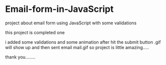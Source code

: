 # Email-form-in-JavaScript

project about email form using JavaScript with some validations 

this project is completed one

i added some validations and some animation after hit the submit button .gif will show up
and then sent email mail.gif so project is little amazing.....

thank you........

